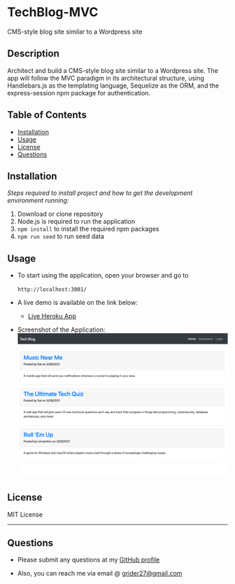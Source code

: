 # TechBlog-MVC
CMS-style blog site similar to a Wordpress site

## Description 
  
Architect and build a CMS-style blog site similar to a Wordpress site. The app will follow the MVC paradigm in its architectural structure, using Handlebars.js as the templating language, Sequelize as the ORM, and the express-session npm package for authentication.


## Table of Contents
* [Installation](#installation)
* [Usage](#usage)
* [License](#license)
* [Questions](#questions)

## Installation

*Steps required to install project and how to get the development environment running:*

1. Download or clone repository
2. Node.js is required to run the application
3. `npm install` to install the required npm packages
4. `npm run seed` to run seed data

## Usage

* To start using the application, open your browser and go to
  
  `http://localhost:3001/`

* A live demo is available on the link below:
    * [Live Heroku App](https://techblog-utility.herokuapp.com/)

* Screenshot of the Application:
![](./dist/final.png)

## License

MIT License

---

## Questions

* Please submit any questions at my [GitHub profile](https://github.com/grider27)

* Also, you can reach me via email @ grider27@gmail.com